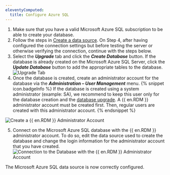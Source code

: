 ```yaml
---
eleventyComputed:
  title: Configure Azure SQL
---
```

1. Make sure that you have a valid Microsoft Azure SQL subscription to be able to create your database.
1. Follow the steps in [Create a data source](/rdm/windows/data-sources/create-new-data-source/). On Step 4, after having configured the connection settings but before testing the server or otherwise verifying the connection, continue with the steps below.
1. Select the ***Upgrade*** tab and click the ***Create Database*** button. If the database is already created on the Microsoft Azure SQL Server, click the ***Update Database*** button to add the appropriate tables to the database.
![Upgrade Tab](https://cdnweb.devolutions.net/docs/docs_en_rdm_windows_clip10377.png)
1. Once the database is created, create an administrator account for the database via the ***Administration – User Management*** menu.
{% snippet icon.badgeInfo %}
If the database is created using a system administrator (example: SA), we recommend to keep this user only for the database creation and the [database upgrade](/rdm/windows/installation/database-upgrade/). A {{ en.RDM }} administrator account must be created first. Then, regular users are created with this administrator account.
{% endsnippet %}

![Create a {{ en.RDM }} Administrator Account](https://cdnweb.devolutions.net/docs/docs_en_rdm_windows_clip3415.png)

5. Connect on the Microsoft Azure SQL database with the {{ en.RDM }} administrator account. To do so, edit the data source used to create the database and change the login information for the administrator account that you have created.
![Connection to the Database with the {{ en.RDM }} Administrator Account](https://cdnweb.devolutions.net/docs/docs_en_rdm_windows_clip11501.png)

The Microsoft Azure SQL data source is now correctly configured.
